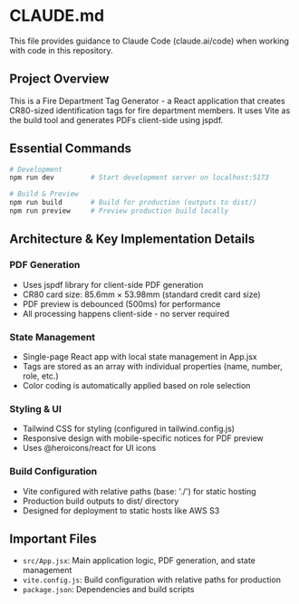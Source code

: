 # CLAUDE.md

This file provides guidance to Claude Code (claude.ai/code) when working with code in this repository.

## Project Overview

This is a Fire Department Tag Generator - a React application that creates CR80-sized identification tags for fire department members. It uses Vite as the build tool and generates PDFs client-side using jspdf.

## Essential Commands

```bash
# Development
npm run dev         # Start development server on localhost:5173

# Build & Preview
npm run build       # Build for production (outputs to dist/)
npm run preview     # Preview production build locally
```

## Architecture & Key Implementation Details

### PDF Generation
- Uses jspdf library for client-side PDF generation
- CR80 card size: 85.6mm × 53.98mm (standard credit card size)
- PDF preview is debounced (500ms) for performance
- All processing happens client-side - no server required

### State Management
- Single-page React app with local state management in App.jsx
- Tags are stored as an array with individual properties (name, number, role, etc.)
- Color coding is automatically applied based on role selection

### Styling & UI
- Tailwind CSS for styling (configured in tailwind.config.js)
- Responsive design with mobile-specific notices for PDF preview
- Uses @heroicons/react for UI icons

### Build Configuration
- Vite configured with relative paths (base: './') for static hosting
- Production build outputs to dist/ directory
- Designed for deployment to static hosts like AWS S3

## Important Files

- `src/App.jsx`: Main application logic, PDF generation, and state management
- `vite.config.js`: Build configuration with relative paths for production
- `package.json`: Dependencies and build scripts